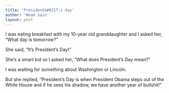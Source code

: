 ```yaml
---
title: 'President&#8217;s day'
author: 'Noam Sain'
layout: post
---
```


I was eating breakfast with my 10-year old granddaughter and I asked her, “What day is tomorrow?”  
  
She said, “It’s President’s Day!”

She’s a smart kid so I asked her, “What does President’s Day mean?”

I was waiting for something about Washington or Lincoln.

But she replied, “President’s Day is when President Obama steps out of the White House and if he sees his shadow, we have another year of bullshit!”